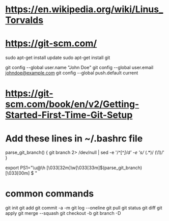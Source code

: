 # https://en.wikipedia.org/wiki/Linus_Torvalds
# https://git-scm.com/

sudo apt-get install update
sudo apt-get install git

git config --global user.name "John Doe"
git config --global user.email johndoe@example.com
git config --global push.default current

# https://git-scm.com/book/en/v2/Getting-Started-First-Time-Git-Setup

# Add these lines in ~/.bashrc file

parse_git_branch() {
     git branch 2> /dev/null | sed -e '/^[^*]/d' -e 's/* \(.*\)/ (\1)/'
}

export PS1="\u@\h \[\033[32m\]\w\[\033[33m\]\$(parse_git_branch)\[\033[00m\] $ "

# common commands
git init
git add
git commit -a -m
git log --oneline
git pull
git status
git diff
git apply
git merge --squash
git checkout -b
git branch -D
